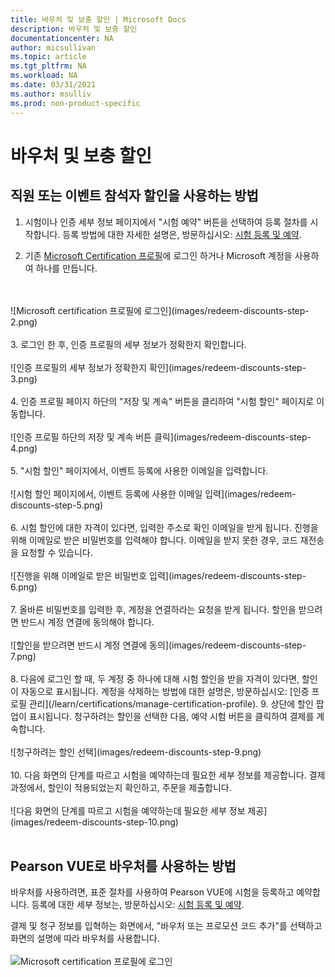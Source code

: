 ```yaml
---
title: 바우처 및 보충 할인 | Microsoft Docs
description: 바우처 및 보충 할인
documentationcenter: NA
author: micsullivan
ms.topic: article
ms.tgt_pltfrm: NA
ms.workload: NA
ms.date: 03/31/2021
ms.author: msulliv
ms.prod: non-product-specific
---
```


# 바우처 및 보충 할인

## 직원 또는 이벤트 참석자 할인을 사용하는 방법

1. 시험이나 인증 세부 정보 페이지에서 "시험 예약" 버튼을 선택하여 등록 절차를 시작합니다. 등록 방법에 대한 자세한 설명은, 방문하십시오: [시험 등록 및 예약](/learn/certifications/register-schedule-exam).

2. 기존 [Microsoft Certification 프로필](/learn/certifications/manage-certification-profile)에 로그인 하거나 Microsoft 계정을 사용하여 하나를 만듭니다. 
<br/>
<br/>
![Microsoft certification 프로필에 로그인](images/redeem-discounts-step-2.png)
<br/>
<br/>
3. 로그인 한 후, 인증 프로필의 세부 정보가 정확한지 확인합니다. 
<br/>
<br/>
![인증 프로필의 세부 정보가 정확한지 확인](images/redeem-discounts-step-3.png)
<br/>
<br/>
4. 인증 프로필 페이지 하단의 "저장 및 계속" 버튼을 클리하여 "시험 할인" 페이지로 이동합니다. 
<br/>
<br/>
![인증 프로필 하단의 저장 및 계속 버튼 클릭](images/redeem-discounts-step-4.png)
<br/>
<br/>
5. "시험 할인" 페이지에서, 이벤트 등록에 사용한 이메일을 입력합니다.
<br/>
<br/>
![시험 할인 페이지에서, 이벤트 등록에 사용한 이메일 입력](images/redeem-discounts-step-5.png)
<br/>
<br/>
6. 시험 할인에 대한 자격이 있다면, 입력한 주소로 확인 이메일을 받게 됩니다. 진행을 위해 이메일로 받은 비밀번호를 입력해야 합니다. 이메일을 받지 못한 경우, 코드 재전송을 요청할 수 있습니다. 
<br/>
<br/>
![진행을 위해 이메일로 받은 비밀번호 입력](images/redeem-discounts-step-6.png)
<br/>
<br/>
7. 올바른 비밀번호를 입력한 후, 계정을 연결하라는 요청을 받게 됩니다. 할인을 받으려면 반드시 계정 연결에 동의해야 합니다.
<br/>
<br/>
![할인을 받으려면 반드시 계정 연결에 동의](images/redeem-discounts-step-7.png)
<br/>
<br/>
8. 다음에 로그인 할 때, 두 계정 중 하나에 대해 시험 할인을 받을 자격이 있다면, 할인이 자동으로 표시됩니다. 계정을 삭제하는 방법에 대한 설명은, 방문하십시오: [인증 프로필 관리](/learn/certifications/manage-certification-profile).
9. 상단에 할인 팝업이 표시됩니다. 청구하려는 할인을 선택한 다음, 예약 시험 버튼을 클릭하여 결제를 계속합니다.
<br/>
<br/>
![청구하려는 할인 선택](images/redeem-discounts-step-9.png)
<br/>
<br/>
10. 다음 화면의 단계를 따르고 시험을 예약하는데 필요한 세부 정보를 제공합니다. 결제 과정에서, 할인이 적용되었는지 확인하고, 주문을 제출합니다. 
<br/>
<br/>
![다음 화면의 단계를 따르고 시험을 예약하는데 필요한 세부 정보 제공](images/redeem-discounts-step-10.png)
<br/>
<br/>

## Pearson VUE로 바우처를 사용하는 방법

바우처를 사용하려면, 표준 절차를 사용하여 Pearson VUE에 시험을 등록하고 예약합니다. 등록에 대한 세부 정보는, 방문하십시오: [시험 등록 및 예약](/learn/certifications/register-schedule-exam). 

결제 및 청구 정보를 입혁하는 화면에서, "바우처 또는 프로모션 코드 추가"를 선택하고 화면의 설명에 따라 바우처를 사용합니다. 
<br/>
<br/>
![Microsoft certification 프로필에 로그인](images/redeem-discounts-payment-and-billing.png)